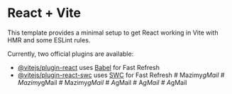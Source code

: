 # React + Vite

This template provides a minimal setup to get React working in Vite with HMR and some ESLint rules.

Currently, two official plugins are available:

- [@vitejs/plugin-react](https://github.com/vitejs/vite-plugin-react/blob/main/packages/plugin-react/README.md) uses [Babel](https://babeljs.io/) for Fast Refresh
- [@vitejs/plugin-react-swc](https://github.com/vitejs/vite-plugin-react-swc) uses [SWC](https://swc.rs/) for Fast Refresh
#   M a z i m y _ g M a i l  
 #   M a z i m y _ g M a i l  
 #   M a z i m y _ g M a i l  
 #   A _ g M a i l  
 #   A _ g M a i l  
 #   A _ g M a i l  
 